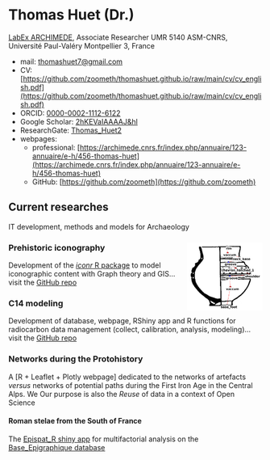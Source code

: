 # Thomas Huet (Dr.)

[LabEx ARCHIMEDE](https://archimede.cnrs.fr/), Associate Researcher UMR 5140 ASM-CNRS, Université Paul-Valéry Montpellier 3, France

* mail: [thomashuet7@gmail.com](thomashuet7@gmail.com)
* CV: [https://github.com/zoometh/thomashuet.github.io/raw/main/cv/cv_english.pdf](https://github.com/zoometh/thomashuet.github.io/raw/main/cv/cv_english.pdf)
* ORCID: [0000-0002-1112-6122](https://orcid.org/0000-0002-1112-6122)
* Google Scholar: [2hKEVaIAAAAJ&hl](https://scholar.google.fr/citations?user=2hKEVaIAAAAJ&hl=en&oi=sra)
* ResearchGate: [Thomas_Huet2](https://www.researchgate.net/profile/Thomas_Huet2)
* webpages:
  + professional: [https://archimede.cnrs.fr/index.php/annuaire/123-annuaire/e-h/456-thomas-huet](https://archimede.cnrs.fr/index.php/annuaire/123-annuaire/e-h/456-thomas-huet)
  + GitHub: [https://github.com/zoometh](https://github.com/zoometh)

## Current researches

IT development, methods and models for Archaeology

### Prehistoric iconography <img src="/img/moulin_t142.png" align="right" width="150"/>

Development of the [*iconr* R package](https://zoometh.github.io/iconr/vignettes/) to model iconographic content with Graph theory and GIS... visit the [GitHub repo](https://github.com/zoometh/iconr#iconr-package-modeling-prehistoric-iconography-)

### C14 modeling

Development of database, webpage, RShiny app and R functions for radiocarbon data management (collect, calibration, analysis, modeling)... visit the [GitHub repo](https://github.com/zoometh/C14#c14)

### Networks during the Protohistory

A [R + Leaflet + Plotly webpage] dedicated to the networks of artefacts *versus* networks of potential paths during the First Iron Age in the Central Alps. We Our purpose is also the *Reuse* of data in a context of Open Science  

#### Roman stelae from the South of France

The [Epispat_R shiny app](https://epispat.shinyapps.io/analyses_mult_5/) for multifactorial analysis on the [Base_Epigraphique database](https://www.cepam.cnrs.fr/ressources/bases-de-donnees/archaepigraph/) 
